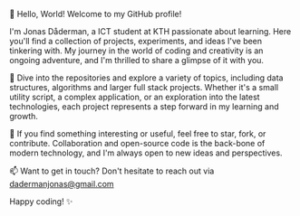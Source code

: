 👋 Hello, World! Welcome to my GitHub profile!

I'm Jonas Dåderman, a ICT student at KTH passionate about learning. Here you'll find a collection of projects, experiments, and ideas I've been tinkering with. My journey in the world of coding and creativity is an ongoing adventure, and I'm thrilled to share a glimpse of it with you.

🚀 Dive into the repositories and explore a variety of topics, including data structures, algorithms and larger full stack projects. Whether it's a small utility script, a complex application, or an exploration into the latest technologies, each project represents a step forward in my learning and growth.

🌟 If you find something interesting or useful, feel free to star, fork, or contribute. Collaboration and open-source code is the back-bone of modern technology, and I'm always open to new ideas and perspectives.

📫 Want to get in touch? Don't hesitate to reach out via dadermanjonas@gmail.com

Happy coding! ✨
<!--
**Jonasdad/Jonasdad** is a ✨ _special_ ✨ repository because its `README.md` (this file) appears on your GitHub profile.

Here are some ideas to get you started:

- 🔭 I’m currently working on ...
- 🌱 I’m currently learning ...
- 👯 I’m looking to collaborate on ...
- 🤔 I’m looking for help with ...
- 💬 Ask me about ...
- 📫 How to reach me: ...
- 😄 Pronouns: ...
- ⚡ Fun fact: ...
-->

